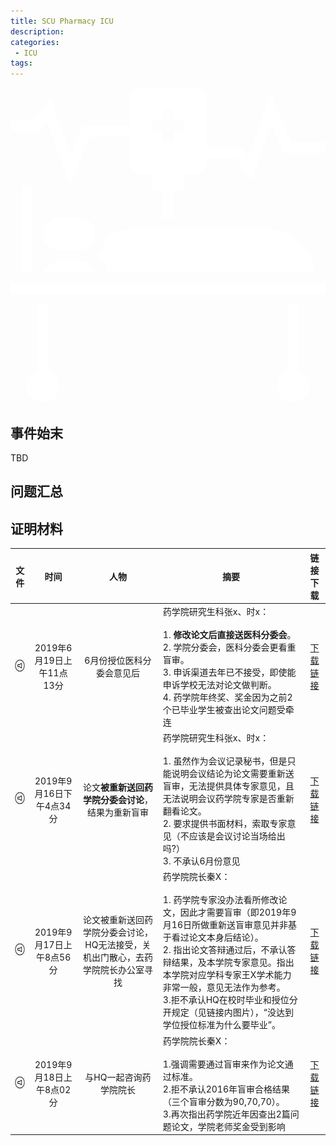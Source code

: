 ```yaml
---
title: SCU Pharmacy ICU
description: 
categories:
 - ICU
tags:
---
```


<svg xmlns="http://www.w3.org/2000/svg" height="512px" viewBox="0 0 464 464" width="512px"><g><path d="m24 144c-4.414062 0-8 3.585938-8 8v120h16v-120c0-4.414062-3.585938-8-8-8zm0 0" data-original="#000000" data-old_color="#ffffff" fill="#ffffff" class="active-path"></path><path d="m104 256h-32c-10.414062 0-19.214844 6.710938-22.527344 16h77.046875c-3.304687-9.289062-12.105469-16-22.519531-16zm0 0" data-original="#000000" data-old_color="#ffffff" fill="#ffffff" class="active-path"></path><path d="m56 417.472656v-97.472656h-16v97.472656c-9.304688 3.304688-16 12.09375-16 22.527344 0 13.257812 10.742188 24 24 24s24-10.742188 24-24c0-10.433594-6.695312-19.222656-16-22.527344zm0 0" data-original="#000000" data-old_color="#ffffff" fill="#ffffff" class="active-path"></path><path d="m0 288h464v16h-464zm0 0" data-original="#000000" data-old_color="#ffffff" fill="#ffffff" class="active-path"></path><path d="m48 248.207031c.089844-.070312.160156-.144531.246094-.207031-.085938-.0625-.15625-.136719-.246094-.207031zm0 0" data-original="#000000" data-old_color="#ffffff" fill="#ffffff" class="active-path"></path><path d="m101.121094 192h-29.121094c-13.230469 0-24 10.769531-24 24s10.769531 24 24 24h29.121094c13.230468 0 24-10.769531 24-24s-10.769532-24-24-24zm0 0" data-original="#000000" data-old_color="#ffffff" fill="#ffffff" class="active-path"></path><path d="m143.191406 272h304.335938c-3.992188-35.945312-34.527344-64-71.527344-64h-192c-11.128906 0-22.257812 2.625-32.191406 7.601562l-11.214844 5.605469c-1.363281 10.3125-6.609375 19.320313-14.289062 25.609375 8.542968 5.769532 14.757812 14.742188 16.886718 25.183594zm0 0" data-original="#000000" data-old_color="#ffffff" fill="#ffffff" class="active-path"></path><path d="m413.273438 80-29.882813-69.734375-33.503906 92.140625-9.605469-14.40625h-52.28125v-72c0-8.824219-7.175781-16-16-16h-80c-8.824219 0-16 7.175781-16 16v40h-69.273438l-18.117187 42.265625-30.488281-83.859375-22.402344 33.59375h-35.71875v16h44.28125l9.597656-14.40625 33.503906 92.140625 29.890626-69.734375h58.726562v40c0 8.824219 7.175781 16 16 16h16v24h16v40h16v-40h16v-24h16c8.824219 0 16-7.175781 16-16v-8h43.71875l22.402344 33.59375 30.496094-83.859375 18.109374 42.265625h61.273438v-16zm-157.273438-16h-16v16h-16v-16h-16v-16h16v-16h16v16h16zm0 0" data-original="#000000" data-old_color="#ffffff" fill="#ffffff" class="active-path"></path><path d="m424 417.472656v-97.472656h-16v97.472656c-9.304688 3.304688-16 12.09375-16 22.527344 0 13.257812 10.742188 24 24 24s24-10.742188 24-24c0-10.433594-6.695312-19.222656-16-22.527344zm0 0" data-original="#000000" data-old_color="#ffffff" fill="#ffffff" class="active-path"></path></g></svg>


## 事件始末

TBD

## 问题汇总

## 证明材料

|文件|时间|人物|摘要|链接下载
|:-:|:-:|:-:|-|:-:|
|<img src="https://github.com/scupharmacyicu/scupharmacyicu.github.io/blob/master/images/audio.jpg" width="20px" height="20px"/>|2019年6月19日上午11点13分|6月份授位医科分委会意见后|药学院研究生科张x、时x：<br><br>1. **修改论文后直接送医科分委会**。<br>2. 学院分委会，医科分委会更看重盲审。<br>3. 申诉渠道去年已不接受，即使能申诉学校无法对论文做判断。<br>4. 药学院年终奖、奖金因为之前2个已毕业学生被查出论文问题受牵连|[下载链接](#)
|<img src="https://github.com/scupharmacyicu/scupharmacyicu.github.io/blob/master/images/audio.jpg" width="20px" height="20px"/> |2019年9月16日下午4点34分|论文**被重新送回药学院分委会讨论**，结果为重新盲审|药学院研究生科张x、时x：<br><br>1. 虽然作为会议记录秘书，但是只能说明会议结论为论文需要重新送盲审，无法提供具体专家意见，且无法说明会议药学院专家是否重新翻看论文。<br>2. 要求提供书面材料，索取专家意见（不应该是会议讨论当场给出吗?）<br>3. 不承认6月份意见|[下载链接](#)
|<img src="https://github.com/scupharmacyicu/scupharmacyicu.github.io/blob/master/images/audio.jpg" width="20px" height="20px"/> |2019年9月17日上午8点56分|论文被重新送回药学院分委会讨论，HQ无法接受，关机出门散心，去药学院院长办公室寻找|药学院院长秦X：<br><br>1. 药学院专家没办法看所修改论文，因此才需要盲审（即2019年9月16日所做重新送盲审意见并非基于看过论文本身后结论）。<br>2. 指出论文答辩通过后，不承认答辩结果，及本学院专家意见。指出本学院对应学科专家王X学术能力非常一般，意见无法作为参考。<br>3.拒不承认HQ在校时毕业和授位分开规定（见链接内图片），“没达到学位授位标准为什么要毕业”。 |[下载链接](#)
|<img src="https://github.com/scupharmacyicu/scupharmacyicu.github.io/blob/master/images/audio.jpg" width="20px" height="20px"/> |2019年9月18日上午8点02分|与HQ一起咨询药学院院长|药学院院长秦X：<br><br>1.强调需要通过盲审来作为论文通过标准。<br>2.拒不承认2016年盲审合格结果（三个盲审分数为90,70,70）。<br>3.再次指出药学院近年因查出2篇问题论文，学院老师奖金受到影响 |[下载链接](#)


